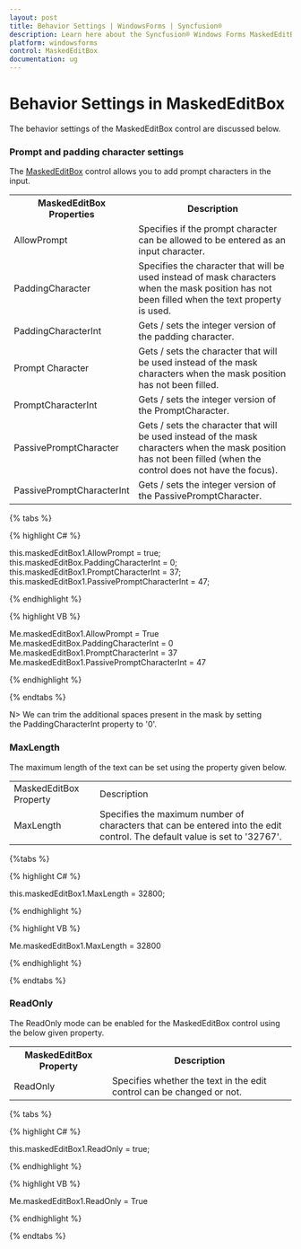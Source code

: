```yaml
---
layout: post
title: Behavior Settings | WindowsForms | Syncfusion®
description: Learn here about the Syncfusion® Windows Forms MaskedEditBox control behavior settings and its features.
platform: windowsforms
control: MaskedEditBox
documentation: ug
--- 
```

# Behavior Settings in MaskedEditBox

The behavior settings of the MaskedEditBox control are discussed below.

### Prompt and padding character settings

The [MaskedEditBox](https://help.syncfusion.com/cr/windowsforms/Syncfusion.Windows.Forms.Tools.MaskedEditBox.html) control allows you to add prompt characters in the input.

<table>
<tr>
<th>
MaskedEditBox Properties</th><th>
Description</th></tr>
<tr>
<td>
AllowPrompt</td><td>
Specifies if the prompt character can be allowed to be entered as an input character.</td></tr>
<tr>
<td>
PaddingCharacter</td><td>
Specifies the character that will be used instead of mask characters when the mask position has not been filled when the text property is used.</td></tr>
<tr>
<td>
PaddingCharacterInt</td><td>
Gets / sets the integer version of the padding character.</td></tr>
<tr>
<td>
Prompt Character</td><td>
Gets / sets the character that will be used instead of the mask characters when the mask position has not been filled.</td></tr>
<tr>
<td>
PromptCharacterInt</td><td>
Gets / sets the integer version of the PromptCharacter.</td></tr>
<tr>
<td>
PassivePromptCharacter</td><td>
Gets / sets the character that will be used instead of the mask characters when the mask position has not been filled (when the control does not have the focus).</td></tr>
<tr>
<td>
PassivePromptCharacterInt</td><td>
Gets / sets the integer version of the PassivePromptCharacter.</td></tr>
</table>


{% tabs %}

{% highlight C# %}  

this.maskedEditBox1.AllowPrompt = true;
this.maskedEditBox.PaddingCharacterInt = 0;
this.maskedEditBox1.PromptCharacterInt = 37;
this.maskedEditBox1.PassivePromptCharacterInt = 47;

{% endhighlight %}

{% highlight VB %} 

Me.maskedEditBox1.AllowPrompt = True
Me.maskedEditBox.PaddingCharacterInt = 0
Me.maskedEditBox1.PromptCharacterInt = 37
Me.maskedEditBox1.PassivePromptCharacterInt = 47

{% endhighlight %}

{% endtabs %}

N> We can trim the additional spaces present in the mask by setting the PaddingCharacterInt property to '0'.

### MaxLength

The maximum length of the text can be set using the property given below.


<table>
<tr>
<td>
MaskedEditBox Property</td><td>
Description</td></tr>
<tr>
<td>
MaxLength</td><td>
Specifies the maximum number of characters that can be entered into the edit control. The default value is set to '32767'.</td></tr>
</table>

{%tabs %}

{% highlight C# %}  

this.maskedEditBox1.MaxLength = 32800;               

{% endhighlight %}

{% highlight VB %} 

Me.maskedEditBox1.MaxLength = 32800

{% endhighlight %}

{% endtabs %}

### ReadOnly

The ReadOnly mode can be enabled for the MaskedEditBox control using the below given property.

<table>
<tr>
<th>
MaskedEditBox Property</th><th>
Description</th></tr>
<tr>
<td>
ReadOnly</td><td>
Specifies whether the text in the edit control can be changed or not.</td></tr>
</table>

{% tabs %}

{% highlight C# %}  

this.maskedEditBox1.ReadOnly = true;

{% endhighlight %}

{% highlight VB %} 

Me.maskedEditBox1.ReadOnly = True

{% endhighlight %}

{% endtabs %}
